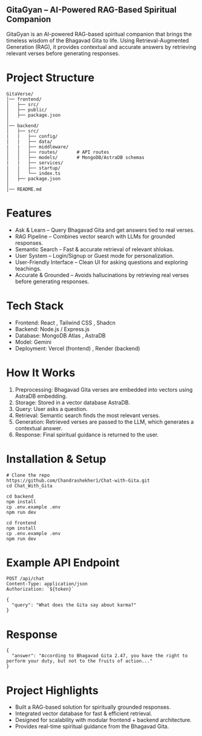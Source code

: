 ## GitaGyan – AI-Powered RAG-Based Spiritual Companion

GitaGyan is an AI-powered RAG-based spiritual companion that brings the timeless wisdom of the Bhagavad Gita to life. Using Retrieval-Augmented Generation (RAG), it provides contextual and accurate answers by retrieving relevant verses before generating responses.

# Project Structure

```
GitaVerse/
│── frontend/        
│   ├── src/         
│   ├── public/
│   ├── package.json
│
│── backend/        
│   ├── src/
|   |   ├── config/
|   |   ├── data/
|   |   ├── middleware/ 
│   │   ├── routes/       # API routes
│   │   ├── models/       # MongoDB/AstraDB schemas
|   |   ├── services/
|   |   ├── startup/ 
│   │   └── index.ts
│   ├── package.json
│
│── README.md        
```

# Features
- Ask & Learn – Query Bhagavad Gita and get answers tied to real verses.
- RAG Pipeline – Combines vector search with LLMs for grounded responses.
- Semantic Search – Fast & accurate retrieval of relevant shlokas.
- User System – Login/Signup or Guest mode for personalization.
- User-Friendly Interface – Clean UI for asking questions and exploring teachings.
- Accurate & Grounded – Avoids hallucinations by retrieving real verses before generating responses.


# Tech Stack
- Frontend: React , Tailwind CSS , Shadcn
- Backend: Node.js / Express.js
- Database: MongoDB Atlas , AstraDB 
- Model: Gemini
- Deployment: Vercel (frontend) , Render (backend)

# How It Works
1. Preprocessing: Bhagavad Gita verses are embedded into vectors using AstraDB embedding.
2. Storage: Stored in a vector database AstraDB.
3. Query: User asks a question.
4. Retrieval: Semantic search finds the most relevant verses.
5. Generation: Retrieved verses are passed to the LLM, which generates a contextual answer.
6. Response: Final spiritual guidance is returned to the user.

# Installation & Setup

```
# Clone the repo
https://github.com/Chandrashekher1/Chat-with-Gita.git
cd Chat_With_Gita

cd backend
npm install
cp .env.example .env   
npm run dev

cd frontend
npm install
cp .env.example .env   
npm run dev

```

# Example API Endpoint
```
POST /api/chat
Content-Type: application/json
Authorization: `${token}`

{
  "query": "What does the Gita say about karma?"
}
```
# Response
```
{
  "answer": "According to Bhagavad Gita 2.47, you have the right to perform your duty, but not to the fruits of action..."
}
```

# Project Highlights
- Built a RAG-based solution for spiritually grounded responses.
- Integrated vector database for fast & efficient retrieval.
- Designed for scalability with modular frontend + backend architecture.
- Provides real-time spiritual guidance from the Bhagavad Gita.

